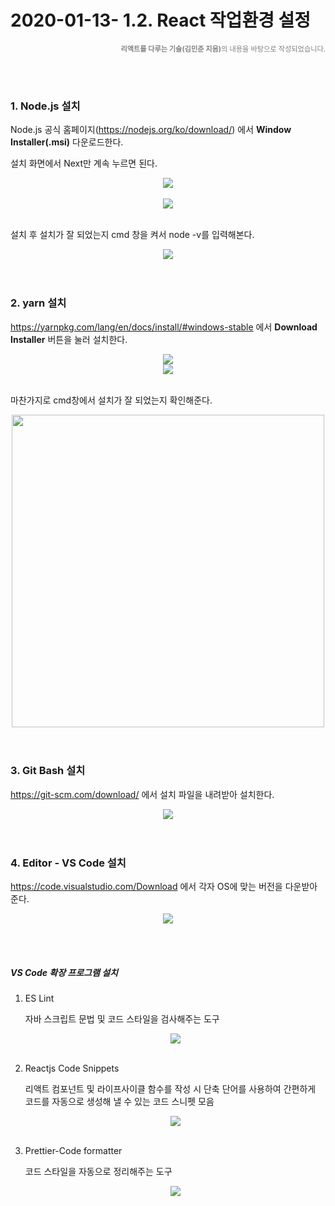 # 2020-01-13- 1.2. React 작업환경 설정

<p style="color:gray; text-align:right; font-size:0.8em"><b>리액트를 다루는 기술(김민준 지음)</b>의 내용을 바탕으로 작성되었습니다.</p>

<br/><br/>

### 1. Node.js 설치

Node.js 공식 홈페이지(https://nodejs.org/ko/download/) 에서 **Window Installer(.msi)** 다운로드한다. 

설치 화면에서 Next만 계속 누르면 된다.

<center><img src="https://user-images.githubusercontent.com/33229855/72309209-b581eb80-36c1-11ea-804b-de2f3b73297d.png"/></center>

<br/>

<center><img src="https://user-images.githubusercontent.com/33229855/72248774-4cf02b80-363b-11ea-97d6-9c96d752114e.png"/></center>



<br/>

 설치 후 설치가 잘 되었는지 cmd 창을 켜서 node -v를 입력해본다.

<center><img src="https://user-images.githubusercontent.com/33229855/72248545-cb000280-363a-11ea-9ea1-6d0dbcaf5d13.png"/></center>
<br/>

<br/>

### 2. yarn 설치

https://yarnpkg.com/lang/en/docs/install/#windows-stable 에서 **Download Installer** 버튼을 눌러 설치한다.

<center><img src="https://user-images.githubusercontent.com/33229855/72248490-a7d55300-363a-11ea-8d98-59e2591c44c1.png"/></center>
<center><img src="https://user-images.githubusercontent.com/33229855/72248428-7ceaff00-363a-11ea-853b-c8ab04eb9e26.png"/></center>
<br/>

마찬가지로 cmd창에서 설치가 잘 되었는지 확인해준다.

<center><img src="https://user-images.githubusercontent.com/33229855/72248386-60e75d80-363a-11ea-8405-74f0270a5bae.png" width="500px"/></center>

<br/>

<br/>

### 3. Git Bash 설치



https://git-scm.com/download/ 에서 설치 파일을 내려받아 설치한다.

<center><img src="https://user-images.githubusercontent.com/33229855/72249356-8d03de00-363c-11ea-89a0-e88b7f12eb7e.png"/></center>

<br/>

<br/>

### 4. Editor - VS Code 설치

https://code.visualstudio.com/Download 에서 각자 OS에 맞는 버전을 다운받아 준다.

<center><img src="https://user-images.githubusercontent.com/33229855/72249473-ce948900-363c-11ea-9bed-2ddfd35c7f50.png"/></center>

<br/><br/>

##### VS Code 확장 프로그램 설치

1. ES Lint

   자바 스크립트 문법 및 코드 스타일을 검사해주는 도구

   <center><img src="https://user-images.githubusercontent.com/33229855/72249768-64c8af00-363d-11ea-88a3-93db52e5027d.png"/></center>

   <br/>

2. Reactjs Code Snippets

   리액트 컴포넌트 및 라이프사이클 함수를 작성 시 단축 단어를 사용하여 간편하게 코드를 자동으로 생성해 낼 수 있는 코드 스니펫 모음

   <center><img src="https://user-images.githubusercontent.com/33229855/72249838-93468a00-363d-11ea-93e0-55785c8ddb14.png"/></center>

   <br/>

3. Prettier-Code formatter

   코드 스타일을 자동으로 정리해주는 도구

   <center><img src="https://user-images.githubusercontent.com/33229855/72249879-afe2c200-363d-11ea-9cbe-0f86951cc283.png"/></center>

<br/>

<br/>

<br/>

